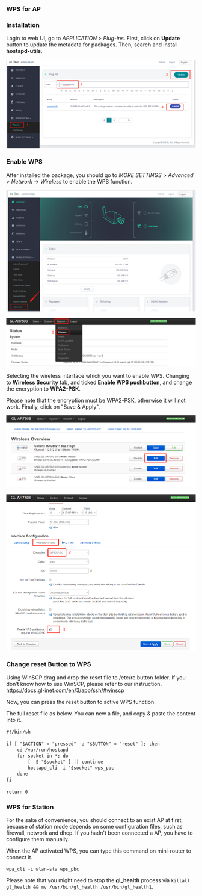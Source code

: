 ### WPS for AP

### Installation

Login to web UI, go to *APPLICATION* > *Plug-ins*. First, click on **Update** button to update the metadata for packages. Then, search and install **hostapd-utils**.

![img1](images/img1.png)

### Enable WPS

After installed the package, you should go to *MORE SETTINGS* > *Advanced* > *Network* -> *Wireless* to enable the WPS function.

![img2](images/img2.png)


![img3](images/img3.png)

Selecting the wireless interface which you want to enable WPS. Changing to **Wireless Security** tab, and ticked **Enable WPS pushbutton**, and change the encryption to **WPA2-PSK**. 

Please note that the encryption must be WPA2-PSK, otherwise it will not work. Finally, click on "Save & Apply".

![img4](images/img4.png)

![img5](images/img5.png)

### Change reset Button to WPS

Using WinSCP drag and drop the reset file to /etc/rc.button folder. If you don’t know how to use WinSCP, please refer to our instruction. https://docs.gl-inet.com/en/3/app/ssh/#winscp

Now, you can press the reset button to active WPS function.

The full reset file as below. You can new a file, and copy & paste the content into it. 

```  
#!/bin/sh

if [ "$ACTION" = "pressed" -a "$BUTTON" = "reset" ]; then
	cd /var/run/hostapd
	for socket in *; do
		[ -S "$socket" ] || continue
		hostapd_cli -i "$socket" wps_pbc
	done
fi

return 0
```  

### WPS for Station  

For the sake of convenience, you should connect to an exist AP at first, because of station mode depends on some configuration files, such as firewall, network and dhcp. If you hadn't been connected a AP, you have to configure them manually.

When the AP activated WPS, you can type this command on mini-router to connect it.  

```  
wpa_cli -i wlan-sta wps_pbc
```  

Please note that you might need to stop the **gl_health** process via `killall gl_health && mv /usr/bin/gl_health /usr/bin/gl_health1`.
